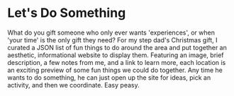 # Let's Do Something

What do you gift someone who only ever wants 'experiences', or when 'your time' is the only gift they need? For my step dad's Christmas gift, I curated a JSON list of fun things to do around the area and put together an aesthetic, informational website to display them. Featuring an image, brief description, a few notes from me, and a link to learn more, each location is an exciting preview of some fun things we could do together. Any time he wants to do something, he can just open up the site for ideas, pick an activity, and then we coordinate. Easy peasy.
